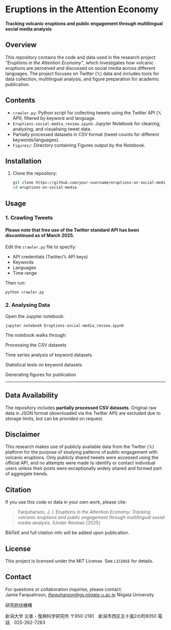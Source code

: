 # Eruptions in the Attention Economy  
**Tracking volcanic eruptions and public engagement through multilingual social media analysis**

## Overview  
This repository contains the code and data used in the research project *"Eruptions in the Attention Economy"*, which investigates how volcanic eruptions are perceived and discussed on social media across different languages. The project focuses on Twitter (𝕏) data and includes tools for data collection, multilingual analysis, and figure preparation for academic publication.

## Contents  
- `crawler.py`: Python script for collecting tweets using the Twitter API (𝕏 API), filtered by keyword and language.  
- `Eruptions-social-media_review.ipynb`: Jupyter Notebook for cleaning, analysing, and visualising tweet data.  
- Partially processed datasets in CSV format (tweet counts for different keywords/languages).
- `Figures/`: Directory containing Figures output by the Notebook.

## Installation  
1. Clone the repository:  
   ```bash
   git clone https://github.com/your-username/eruptions-on-social-media.git
   cd eruptions-on-social-media
<!-- pip install -r requirements.txt -->

## Usage  

### 1. Crawling Tweets  
#### Please note that free use of the Twitter standard API has been discontinued as of March 2025.
Edit the `crawler.py` file to specify:
- API credentials (Twitter/𝕏 API keys)  
- Keywords  
- Languages  
- Time range  

Then run:  
```tcsh
python crawler.py
```

### 2. Analysing Data
Open the Jupyter notebook:

```
jupyter notebook Eruptions-social-media_review.ipynb
```

The notebook walks through:

Processing the CSV datasets

Time series analysis of keyword datasets

Statistical tests on keyword datasets

Generating figures for publication



---

## Data Availability  
The repository includes **partially processed CSV datasets**. Original raw data in JSON format (downloaded via the Twitter API) are excluded due to storage limits, but can be provided on request.

## Disclaimer
This research makes use of publicly available data from the Twitter (𝕏) platform for the purpose of studying patterns of public engagement with volcanic eruptions. Only publicly shared tweets were accessed using the official API, and no attempts were made to identify or contact individual users unless their posts were exceptionally widely shared and formed part of aggregate trends. <!-- Any quoted content is anonymised where appropriate, and identifying information has been removed or redacted unless explicit permission was granted by the original poster. This project adheres to ethical standards for research involving social media data, as outlined by our institutional review board and relevant international guidelines.-->


## Citation  
If you use this code or data in your own work, please cite:  
>Farquharson, J. I. *Eruptions in the Attention Economy: Tracking volcanic eruptions and public engagement through multilingual social media analysis*. (Under Review) [2025]

BibTeX and full citation info will be added upon publication.

## License  
This project is licensed under the MIT License. See `LICENSE` for details.

## Contact  
For questions or collaboration inquiries, please contact:  
Jamie Farquahrson, jfarquharson@gs.niigata-u.ac.jp
Niigata University

研究統括機構

新潟大学 災害・復興科学研究所
〒950-2181　新潟市西区五十嵐2の町8050
電話　025-262-7263
